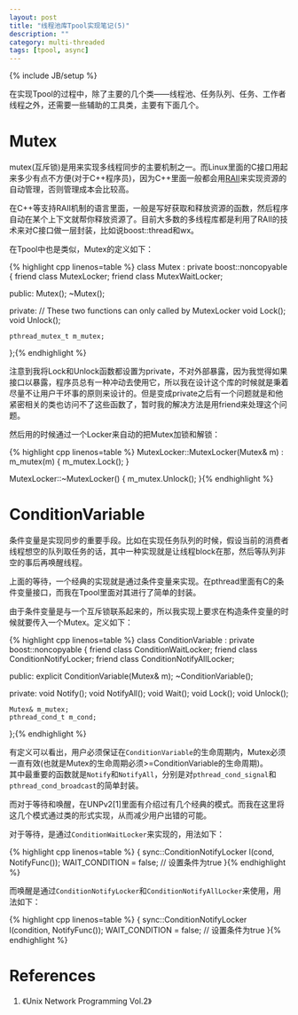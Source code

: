 ```yaml
---
layout: post
title: "线程池库Tpool实现笔记(5)"
description: ""
category: multi-threaded
tags: [tpool, async]
---
```

{% include JB/setup %}

在实现Tpool的过程中，除了主要的几个类——线程池、任务队列、任务、工作者线程之外，还需要一些辅助的工具类，主要有下面几个。

# Mutex

mutex(互斥锁)是用来实现多线程同步的主要机制之一。而Linux里面的C接口用起来多少有点不方便(对于C++程序员)，因为C++里面一般都会用[RAII][11]来实现资源的自动管理，否则管理成本会比较高。

在C++等支持RAII机制的语言里面，一般是写好获取和释放资源的函数，然后程序自动在某个上下文就帮你释放资源了。目前大多数的多线程库都是利用了RAII的技术来对C接口做一层封装，比如说boost::thread和wx。

在Tpool中也是类似，Mutex的定义如下：

{% highlight cpp linenos=table %}
class Mutex : private boost::noncopyable {
    friend class MutexLocker;
    friend class MutexWaitLocker;

public:
    Mutex();
    ~Mutex();

private:
    // These two functions can only called by MutexLocker
    void Lock();
    void Unlock();
	
    pthread_mutex_t m_mutex;
};{% endhighlight %}

注意到我将Lock和Unlock函数都设置为private，不对外部暴露，因为我觉得如果接口以暴露，程序员总有一种冲动去使用它，所以我在设计这个库的时候就是秉着尽量不让用户干坏事的原则来设计的。但是变成private之后有一个问题就是和他紧密相关的类也访问不了这些函数了，暂时我的解决方法是用friend来处理这个问题。

然后用的时候通过一个Locker来自动的把Mutex加锁和解锁：

{% highlight cpp linenos=table %}
MutexLocker::MutexLocker(Mutex& m)
  : m_mutex(m)
{
  m_mutex.Lock();
}

MutexLocker::~MutexLocker()
{
  m_mutex.Unlock();
}{% endhighlight %}

# ConditionVariable

条件变量是实现同步的重要手段。比如在实现任务队列的时候，假设当前的消费者线程想空的队列取任务的话，其中一种实现就是让线程block在那，然后等队列非空的事后再唤醒线程。

上面的等待，一个经典的实现就是通过条件变量来实现。在pthread里面有C的条件变量接口，而我在Tpool里面对其进行了简单的封装。

由于条件变量是与一个互斥锁联系起来的，所以我实现上要求在构造条件变量的时候就要传入一个Mutex。定义如下：

{% highlight cpp linenos=table %}
class ConditionVariable : private boost::noncopyable {
    friend class ConditionWaitLocker;
    friend class ConditionNotifyLocker;
    friend class ConditionNotifyAllLocker;

public:
    explicit ConditionVariable(Mutex& m);
    ~ConditionVariable();

private:
    void Notify();
    void NotifyAll();
    void Wait();
    void Lock();
    void Unlock();

    Mutex& m_mutex;
    pthread_cond_t m_cond;
};{% endhighlight %}

有定义可以看出，用户必须保证在`ConditionVariable`的生命周期内，Mutex必须一直有效(也就是Mutex的生命周期必须>=ConditionVariable的生命周期)。  
其中最重要的函数就是`Notify`和`NotifyAll`，分别是对`pthread_cond_signal`和`pthread_cond_broadcast`的简单封装。

而对于等待和唤醒，在UNPv2\[1\]里面有介绍过有几个经典的模式。而我在这里将这几个模式通过类的形式实现，从而减少用户出错的可能。

对于等待，是通过`ConditionWaitLocker`来实现的，用法如下：

{% highlight cpp linenos=table %}
{
  sync::ConditionNotifyLocker l(cond, NotifyFunc());
  WAIT_CONDITION = false; // 设置条件为true
}{% endhighlight %}

而唤醒是通过`ConditionNotifyLocker`和`ConditionNotifyAllLocker`来使用，用法如下：

{% highlight cpp linenos=table %}
{
  sync::ConditionNotifyLocker l(condition, NotifyFunc());
  WAIT_CONDITION = false; // 设置条件为true
}{% endhighlight %}

# References

1.  《Unix Network Programming Vol.2》


[11]: http://en.wikipedia.org/wiki/Resource_Acquisition_Is_Initialization "Resource Acquisition Is Initialization"
